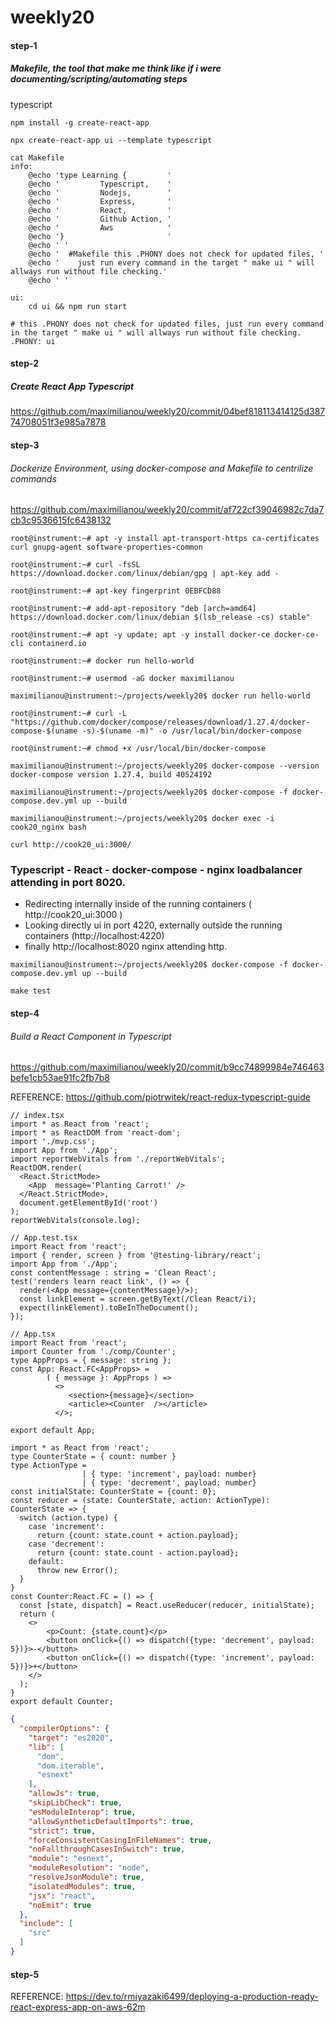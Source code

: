 # weekly20

#### step-1
##### Makefile, the tool that make me think like if i were documenting/scripting/automating steps

typescript


```
npm install -g create-react-app

npx create-react-app ui --template typescript

```

```
cat Makefile 
info:
	@echo 'type Learning {         '
	@echo '         Typescript,    '
	@echo '         Nodejs,        '
	@echo '         Express,       '
	@echo '         React,         '
	@echo '         Github Action, '
	@echo '         Aws            '
	@echo '}                       '
	@echo ' '
	@echo '  #Makefile this .PHONY does not check for updated files, '
	@echo '    just run every command in the target " make ui " will allways run without file checking.'
	@echo ' '

ui:
	cd ui && npm run start

# this .PHONY does not check for updated files, just run every command in the target " make ui " will allways run without file checking.
.PHONY: ui

```

#### step-2 
##### Create React App Typescript

https://github.com/maximilianou/weekly20/commit/04bef818113414125d38774708051f3e985a7878


#### step-3
###### Dockerize Environment, using docker-compose and Makefile to centrilize commands

https://github.com/maximilianou/weekly20/commit/af722cf39046982c7da7cb3c9536615fc6438132

```
root@instrument:~# apt -y install apt-transport-https ca-certificates curl gnupg-agent software-properties-common

root@instrument:~# curl -fsSL https://download.docker.com/linux/debian/gpg | apt-key add -

root@instrument:~# apt-key fingerprint 0EBFCD88

root@instrument:~# add-apt-repository "deb [arch=amd64] https://download.docker.com/linux/debian $(lsb_release -cs) stable"

root@instrument:~# apt -y update; apt -y install docker-ce docker-ce-cli containerd.io

root@instrument:~# docker run hello-world

root@instrument:~# usermod -aG docker maximilianou

maximilianou@instrument:~/projects/weekly20$ docker run hello-world

root@instrument:~# curl -L "https://github.com/docker/compose/releases/download/1.27.4/docker-compose-$(uname -s)-$(uname -m)" -o /usr/local/bin/docker-compose

root@instrument:~# chmod +x /usr/local/bin/docker-compose 

maximilianou@instrument:~/projects/weekly20$ docker-compose --version
docker-compose version 1.27.4, build 40524192
```

```
maximilianou@instrument:~/projects/weekly20$ docker-compose -f docker-compose.dev.yml up --build

maximilianou@instrument:~/projects/weekly20$ docker exec -i cook20_nginx bash

curl http://cook20_ui:3000/
```

### Typescript - React - docker-compose - nginx loadbalancer attending in port 8020.

 - Redirecting internally inside of the running containers ( http://cook20_ui:3000 )
 - Looking directly ui in port 4220, externally outside the running containers (http://localhost:4220)
 - finally http://localhost:8020 nginx attending http.

```
maximilianou@instrument:~/projects/weekly20$ docker-compose -f docker-compose.dev.yml up --build

make test
```



#### step-4
###### Build a React Component in Typescript

https://github.com/maximilianou/weekly20/commit/b9cc74899984e746463befe1cb53ae91fc2fb7b8


REFERENCE: https://github.com/piotrwitek/react-redux-typescript-guide

```tsx
// index.tsx
import * as React from 'react';
import * as ReactDOM from 'react-dom';
import './mvp.css';
import App from './App';
import reportWebVitals from './reportWebVitals';
ReactDOM.render(
  <React.StrictMode>
    <App  message='Planting Carrot!' />
  </React.StrictMode>,
  document.getElementById('root')
);
reportWebVitals(console.log);
```

```tsx
// App.test.tsx
import React from 'react';
import { render, screen } from '@testing-library/react';
import App from './App';
const contentMessage : string = 'Clean React';
test('renders learn react link', () => {
  render(<App message={contentMessage}/>);
  const linkElement = screen.getByText(/Clean React/i);
  expect(linkElement).toBeInTheDocument();
});
```

```tsx
// App.tsx
import React from 'react';
import Counter from './comp/Counter';
type AppProps = { message: string };
const App: React.FC<AppProps> = 
        ( { message }: AppProps ) =>  
          <>
             <section>{message}</section>
             <article><Counter  /></article>
          </>;

export default App;
```
```tsx
import * as React from 'react';
type CounterState = { count: number }
type ActionType = 
                | { type: 'increment', payload: number}
                | { type: 'decrement', payload: number}
const initialState: CounterState = {count: 0};
const reducer = (state: CounterState, action: ActionType): CounterState => {
  switch (action.type) {
    case 'increment':
      return {count: state.count + action.payload};
    case 'decrement':
      return {count: state.count - action.payload};
    default:
      throw new Error();
  }
}
const Counter:React.FC = () => {
  const [state, dispatch] = React.useReducer(reducer, initialState);
  return (
    <>
        <p>Count: {state.count}</p>
        <button onClick={() => dispatch({type: 'decrement', payload: 5})}>-</button>
        <button onClick={() => dispatch({type: 'increment', payload: 5})}>+</button>
    </>
  );
}
export default Counter;
```

```json
{
  "compilerOptions": {
    "target": "es2020",
    "lib": [
      "dom",
      "dom.iterable",
      "esnext"
    ],
    "allowJs": true,
    "skipLibCheck": true,
    "esModuleInterop": true,
    "allowSyntheticDefaultImports": true,
    "strict": true,
    "forceConsistentCasingInFileNames": true,
    "noFallthroughCasesInSwitch": true,
    "module": "esnext",
    "moduleResolution": "node",
    "resolveJsonModule": true,
    "isolatedModules": true,
    "jsx": "react",
    "noEmit": true
  },
  "include": [
    "src"
  ]
}
```

#### step-5

REFERENCE: https://dev.to/rmiyazaki6499/deploying-a-production-ready-react-express-app-on-aws-62m

